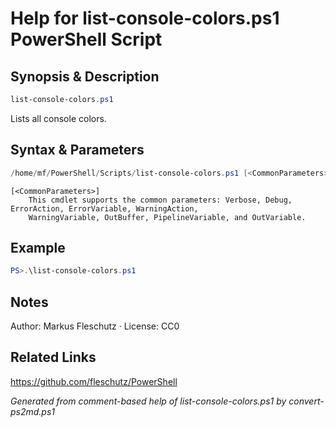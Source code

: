 # Help for list-console-colors.ps1 PowerShell Script

## Synopsis & Description
```powershell
list-console-colors.ps1
```

Lists all console colors.

## Syntax & Parameters
```powershell
/home/mf/PowerShell/Scripts/list-console-colors.ps1 [<CommonParameters>]
```

```
[<CommonParameters>]
    This cmdlet supports the common parameters: Verbose, Debug, ErrorAction, ErrorVariable, WarningAction, 
    WarningVariable, OutBuffer, PipelineVariable, and OutVariable.
```

## Example
```powershell
PS>.\list-console-colors.ps1
```


## Notes
Author: Markus Fleschutz · License: CC0

## Related Links
https://github.com/fleschutz/PowerShell

*Generated from comment-based help of list-console-colors.ps1 by convert-ps2md.ps1*
